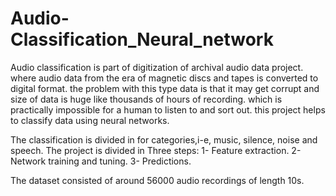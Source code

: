 # Audio-Classification_Neural_network
Audio classification is part of digitization of archival audio data project. where audio data from the era of magnetic discs and tapes is converted to digital format. 
the problem with this type data is that it may get corrupt and size of data is huge like thousands of hours of recording. which is practically impossible for a human to listen 
to and sort out. this project helps to classify data using neural networks.

The classification is divided in for categories,i-e, music, silence, noise and speech. 
The project is divided in Three steps:
1- Feature extraction.
2- Network training and tuning.
3- Predictions.

The dataset consisted of around 56000 audio recordings of length 10s.
